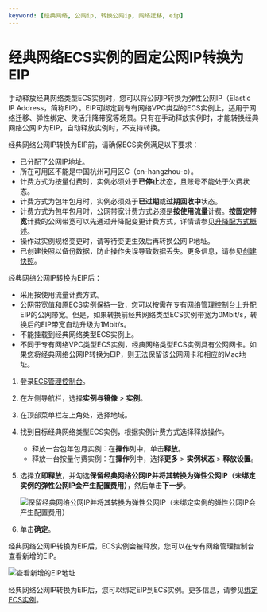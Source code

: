 ```yaml
---
keyword: [经典网络, 公网ip, 转换公网ip, 网络迁移, eip]
---
```


# 经典网络ECS实例的固定公网IP转换为EIP

手动释放经典网络类型ECS实例时，您可以将公网IP转换为弹性公网IP（Elastic IP Address，简称EIP）。EIP可绑定到专有网络VPC类型的ECS实例上，适用于网络迁移、弹性绑定、灵活升降带宽等场景。只有在手动释放实例时，才能转换经典网络公网IP为EIP，自动释放实例时，不支持转换。

经典网络公网IP转换为EIP前，请确保ECS实例满足以下要求：

-   已分配了公网IP地址。
-   所在可用区不能是中国杭州可用区C（cn-hangzhou-c）。
-   计费方式为按量付费时，实例必须处于**已停止**状态，且账号不能处于欠费状态。
-   计费方式为包年包月时，实例必须处于**已过期**或**过期回收中**状态。
-   计费方式为包年包月时，公网带宽计费方式必须是**按使用流量**计费。**按固定带宽**计费的公网带宽可以先通过升降配变更计费方式，详情请参见[升降配方式概述](/intl.zh-CN/实例/升降配实例/升降配方式概述.md)。
-   操作过实例规格变更时，请等待变更生效后再转换公网IP地址。
-   已创建快照以备份数据，防止操作失误导致数据丢失。更多信息，请参见[创建快照](/intl.zh-CN/快照/使用快照/创建一个云盘快照.md)。

经典网络公网IP转换为EIP后：

-   采用按使用流量计费方式。
-   公网带宽值和原ECS实例保持一致，您可以按需在专有网络管理控制台上升配EIP的公网带宽。但是，如果转换前经典网络类型ECS实例带宽为0Mbit/s，转换后的EIP带宽自动升级为1Mbit/s。
-   不能挂载到经典网络类型ECS实例上。
-   不同于专有网络VPC类型ECS实例，经典网络类型ECS实例具有公网网卡。如果您将经典网络公网IP转换为EIP，则无法保留该公网网卡和相应的Mac地址。

1.  登录[ECS管理控制台](https://ecs.console.aliyun.com)。

2.  在左侧导航栏，选择**实例与镜像** \> **实例**。

3.  在顶部菜单栏左上角处，选择地域。

4.  找到目标经典网络类型ECS实例，根据实例计费方式选择释放操作。

    -   释放一台包年包月实例：在**操作**列中，单击**释放**。
    -   释放一台按量付费实例：在**操作**列中，选择**更多** \> **实例状态** \> **释放设置**。
5.  选择**立即释放**，并勾选**保留经典网络公网IP并将其转换为弹性公网IP（未绑定实例的弹性公网IP会产生配置费用）**，然后单击**下一步**。

    ![保留经典网络公网IP并将其转换为弹性公网IP（未绑定实例的弹性公网IP会产生配置费用）](https://static-aliyun-doc.oss-accelerate.aliyuncs.com/assets/img/zh-CN/6876649951/p51065.png)

6.  单击**确定**。


经典网络公网IP转换为EIP后，ECS实例会被释放，您可以在专有网络管理控制台查看新增的EIP。

![查看新增的EIP地址](https://static-aliyun-doc.oss-accelerate.aliyuncs.com/assets/img/zh-CN/6876649951/p51066.png)

经典网络公网IP转换为EIP后，您可以绑定EIP到ECS实例。更多信息，请参见[绑定ECS实例](/intl.zh-CN/用户指南/绑定云资源/绑定ECS实例.md)。

